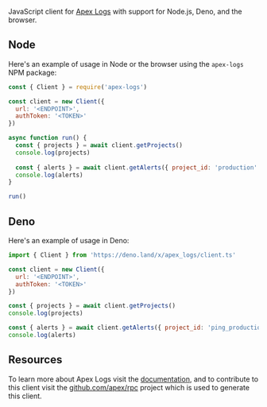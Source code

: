

JavaScript client for [Apex Logs](https://apex.sh/logs/) with support for Node.js, Deno, and the browser.

## Node

Here's an example of usage in Node or the browser using the `apex-logs` NPM package:

```js
const { Client } = require('apex-logs')

const client = new Client({
  url: '<ENDPOINT>',
  authToken: '<TOKEN>'
})

async function run() {
  const { projects } = await client.getProjects()
  console.log(projects)
  
  const { alerts } = await client.getAlerts({ project_id: 'production' })
  console.log(alerts)
}

run()
```

## Deno

Here's an example of usage in Deno:

```js
import { Client } from 'https://deno.land/x/apex_logs/client.ts'

const client = new Client({
  url: '<ENDPOINT>',
  authToken: '<TOKEN>'
})

const { projects } = await client.getProjects()
console.log(projects)

const { alerts } = await client.getAlerts({ project_id: 'ping_production' })
console.log(alerts)
```


## Resources

To learn more about Apex Logs visit the [documentation](https://apex.sh/docs/logs/), and to contribute to this client visit the [github.com/apex/rpc](https://github.com/apex/rpc/) project which is used to generate this client.
